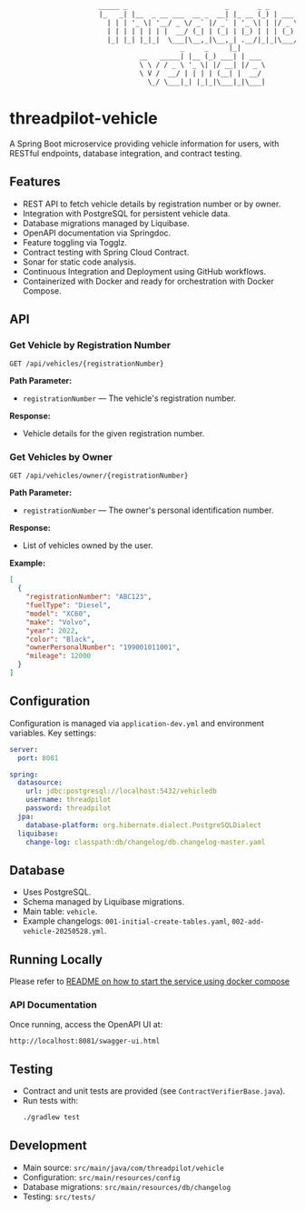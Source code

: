 ```diff
                      _____ _                        _       _ _       _
                      |_   _| |__  _ __ ___  __ _  __| |_ __ (_) | ___ | |_
                        | | | '_ \| '__/ _ \/ _` |/ _` | '_ \| | |/ _ \| __|
                        | | | | | | | |  __/ (_| | (_| | |_) | | | (_) | |_
                        |_| |_| |_|_|  \___|\__,_|\__,_| .__/|_|_|\___/ \__|
                                          _     _     |_|
                                __   _____| |__ (_) ___| | ___
                                \ \ / / _ \ '_ \| |/ __| |/ _ \
                                \ V /  __/ | | | | (__| |  __/
                                  \_/ \___|_| |_|_|\___|_|\___|
```

# threadpilot-vehicle

A Spring Boot microservice providing vehicle information for users, with RESTful endpoints, database integration, and contract testing.

## Features

- REST API to fetch vehicle details by registration number or by owner.
- Integration with PostgreSQL for persistent vehicle data.
- Database migrations managed by Liquibase.
- OpenAPI documentation via Springdoc.
- Feature toggling via Togglz.
- Contract testing with Spring Cloud Contract.
- Sonar for static code analysis.
- Continuous Integration and Deployment using GitHub workflows.
- Containerized with Docker and ready for orchestration with Docker Compose.

## API

### Get Vehicle by Registration Number

```
GET /api/vehicles/{registrationNumber}
```

**Path Parameter:**
- `registrationNumber` — The vehicle's registration number.

**Response:**
- Vehicle details for the given registration number.

### Get Vehicles by Owner

```
GET /api/vehicles/owner/{registrationNumber}
```

**Path Parameter:**
- `registrationNumber` — The owner's personal identification number.

**Response:**
- List of vehicles owned by the user.

**Example:**
```json
[
  {
    "registrationNumber": "ABC123",
    "fuelType": "Diesel",
    "model": "XC60",
    "make": "Volvo",
    "year": 2022,
    "color": "Black",
    "ownerPersonalNumber": "199001011001",
    "mileage": 12000
  }
]
```

## Configuration

Configuration is managed via `application-dev.yml` and environment variables. Key settings:

```yaml
server:
  port: 8081

spring:
  datasource:
    url: jdbc:postgresql://localhost:5432/vehicledb
    username: threadpilot
    password: threadpilot
  jpa:
    database-platform: org.hibernate.dialect.PostgreSQLDialect
  liquibase:
    change-log: classpath:db/changelog/db.changelog-master.yaml
```

## Database

- Uses PostgreSQL.
- Schema managed by Liquibase migrations.
- Main table: `vehicle`.
- Example changelogs: `001-initial-create-tables.yaml`, `002-add-vehicle-20250528.yml`.

## Running Locally

Please refer to [README on how to start the service using docker compose](../README.md#running-locally)

### API Documentation

Once running, access the OpenAPI UI at:
```
http://localhost:8081/swagger-ui.html
```

## Testing

- Contract and unit tests are provided (see `ContractVerifierBase.java`).
- Run tests with:
  ```sh
  ./gradlew test
  ```

## Development
- Main source: `src/main/java/com/threadpilot/vehicle`
- Configuration: `src/main/resources/config`
- Database migrations: `src/main/resources/db/changelog`
- Testing: `src/tests/`

